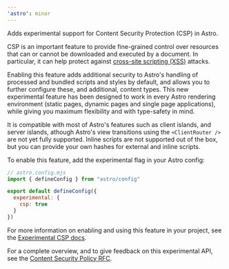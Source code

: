 ```yaml
---
'astro': minor
---
```


Adds experimental support for Content Security Protection (CSP) in Astro. 

CSP is an important feature to provide fine-grained control over resources that can or cannot be downloaded and executed by a document. In particular, it can help protect against [cross-site scripting (XSS)](https://developer.mozilla.org/en-US/docs/Glossary/Cross-site_scripting) attacks.

Enabling this feature adds additional security to Astro's handling of processed and bundled scripts and styles by default, and allows you to further configure these, and additional, content types. This new experimental feature has been designed to work in every Astro rendering environment (static pages, dynamic pages and single page applications), while giving you maximum flexibility and with type-safety in mind.

It is compatible with most of Astro's features such as client islands, and server islands, athough Astro's view transitions using the `<ClientRouter />` are not yet fully supported. Inline scripts are not supported out of the box, but you can provide your own hashes for external and inline scripts.

To enable this feature, add the experimental flag in your Astro config:

```js
// astro.config.mjs
import { defineConfig } from "astro/config" 

export default defineConfig({
  experimental: {
    csp: true
  }
})
```

For more information on enabling and using this feature in your project, see the [Experimental CSP docs](https://docs.astro.build/en/reference/experimental-flags/csp/).

For a complete overview, and to give feedback on this experimental API, see the [Content Security Policy RFC](https://github.com/withastro/roadmap/blob/feat/rfc-csp/proposals/0055-csp.md).
